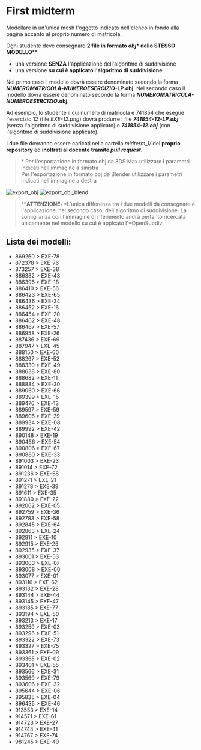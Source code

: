 # First midterm

Modellare in un'unica mesh l'oggetto indicato nell'elenco in fondo alla pagina accanto al proprio numero di matricola.

Ogni studente deve consegnare **2 file in formato _obj_\* dello STESSO MODELLO**\*\*:

- una versione **SENZA** l'applicazione dell'algoritmo di suddivisione
- una versione **su cui è applicato l'algoritmo di suddivisione**

Nel primo caso il modello dovrà essere denominato secondo la forma **_NUMEROMATRICOLA_-_NUMEROESERCIZIO_-LP.obj**.
Nel secondo caso il modello dovrà essere denominato secondo la forma **_NUMEROMATRICOLA-NUMEROESERCIZIO_.obj**.

Ad esempio, lo studente il cui numero di matricola è 741854 che esegue l'esercizio 12 (file *EXE-12.png*) 
dovrà produrre i file _**741854-12-LP.obj**_ (senza l'algoritmo 
di suddivisione applicato) e _**741854-12.obj**_ (con l'algoritmo di suddivisione applicato).

I due file dovranno essere caricati nella cartella *midterm_1/* del **proprio repository**
ed **inoltrati al docente tramite _pull request_**.

> \* Per l'esportazione in formato obj da 3DS Max utilizzare i parametri indicati nell'immagine a sinistra   
Per l'esportazione in formato obj da Blender utilizzare i parametri indicati nell'immagine a destra

![export_obj](https://github.com/strumet/modeling/raw/master/archive/obj_export.png) 
![export_obj_blend](https://github.com/strumet/modeling/raw/master/archive/obj_export_blend.png)

> \*\***ATTENZIONE:** *L'unica differenza tra i due modelli da consegnare è l'applicazione, nel secondo caso, 
dell'algoritmo di suddivisione. La somiglianza con l'immagine di riferimento andrà pertanto ricercata unicamente 
nel modello su cui è applcato l'*OpenSubdiv

## Lista dei modelli:

- 869260 > EXE-78
- 872378 > EXE-76
- 873257 > EXE-38
- 886382 > EXE-43
- 886396 > EXE-18
- 886410 > EXE-56
- 886423 > EXE-65
- 886436 > EXE-34
- 886452 > EXE-16
- 886454 > EXE-20
- 886462 > EXE-48
- 886467 > EXE-57
- 886958 > EXE-26
- 887436 > EXE-69
- 887947 > EXE-45
- 888150 > EXE-60
- 888267 > EXE-52
- 888330 > EXE-49
- 888638 > EXE-80
- 888682 > EXE-11
- 888884 > EXE-30
- 889060 > EXE-66
- 889399 > EXE-15
- 889476 > EXE-13
- 889597 > EXE-59
- 889606 > EXE-29
- 889934 > EXE-08
- 889992 > EXE-42
- 890148 > EXE-19
- 890486 > EXE-54
- 890806 > EXE-67
- 890880 > EXE-33
- 891003 > EXE-23
- 891014 > EXE-72
- 891236 > EXE-68
- 891271 > EXE-21
- 891278 > EXE-39
- 891611 > EXE-35
- 891880 > EXE-22
- 892062 > EXE-05
- 892759 > EXE-36
- 892783 > EXE-58
- 892845 > EXE-64
- 892863 > EXE-24
- 892911 > EXE-10
- 892915 > EXE-25
- 892935 > EXE-37
- 893001 > EXE-53
- 893003 > EXE-07
- 893008 > EXE-00
- 893077 > EXE-01
- 893116 > EXE-62
- 893132 > EXE-28
- 893144 > EXE-44
- 893145 > EXE-47
- 893185 > EXE-77
- 893194 > EXE-50
- 893213 > EXE-17
- 893259 > EXE-03
- 893296 > EXE-51
- 893322 > EXE-73
- 893327 > EXE-75
- 893361 > EXE-09
- 893365 > EXE-02
- 893401 > EXE-55
- 893566 > EXE-31
- 893569 > EXE-79
- 893606 > EXE-32
- 895644 > EXE-06
- 895835 > EXE-04
- 896435 > EXE-46
- 913553 > EXE-14
- 914571 > EXE-61
- 914723 > EXE-27
- 914744 > EXE-41
- 914767 > EXE-74
- 981245 > EXE-40
